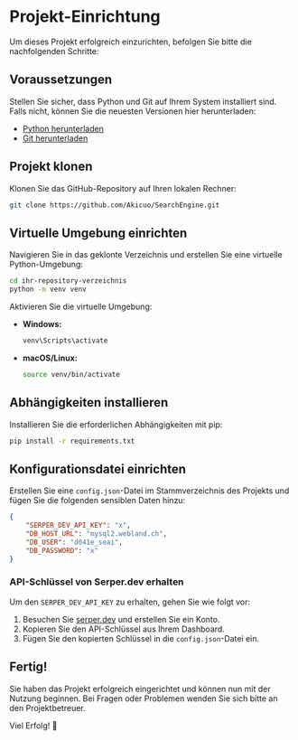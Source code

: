 # Projekt-Einrichtung

Um dieses Projekt erfolgreich einzurichten, befolgen Sie bitte die nachfolgenden Schritte:

## Voraussetzungen

Stellen Sie sicher, dass Python und Git auf Ihrem System installiert sind. Falls nicht, können Sie die neuesten Versionen hier herunterladen:

- [Python herunterladen](https://www.python.org/downloads/)
- [Git herunterladen](https://git-scm.com/downloads)

## Projekt klonen

Klonen Sie das GitHub-Repository auf Ihren lokalen Rechner:

```bash
git clone https://github.com/Akicuo/SearchEngine.git
```

## Virtuelle Umgebung einrichten

Navigieren Sie in das geklonte Verzeichnis und erstellen Sie eine virtuelle Python-Umgebung:

```bash
cd ihr-repository-verzeichnis
python -m venv venv
```

Aktivieren Sie die virtuelle Umgebung:

- **Windows:**
  ```bash
  venv\Scripts\activate
  ```
- **macOS/Linux:**
  ```bash
  source venv/bin/activate
  ```

## Abhängigkeiten installieren

Installieren Sie die erforderlichen Abhängigkeiten mit pip:

```bash
pip install -r requirements.txt
```

## Konfigurationsdatei einrichten

Erstellen Sie eine `config.json`-Datei im Stammverzeichnis des Projekts und fügen Sie die folgenden sensiblen Daten hinzu:

```json
{
    "SERPER_DEV_API_KEY": "x",
    "DB_HOST_URL": "mysql2.webland.ch",
    "DB_USER": "d041e_seai",
    "DB_PASSWORD": "x"
}
```

### API-Schlüssel von Serper.dev erhalten

Um den `SERPER_DEV_API_KEY` zu erhalten, gehen Sie wie folgt vor:

1. Besuchen Sie [serper.dev](https://serper.dev) und erstellen Sie ein Konto.
2. Kopieren Sie den API-Schlüssel aus Ihrem Dashboard.
3. Fügen Sie den kopierten Schlüssel in die `config.json`-Datei ein.

## Fertig!

Sie haben das Projekt erfolgreich eingerichtet und können nun mit der Nutzung beginnen. Bei Fragen oder Problemen wenden Sie sich bitte an den Projektbetreuer.

Viel Erfolg! 🚀